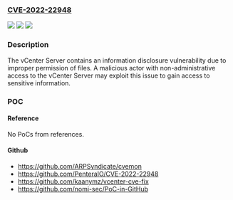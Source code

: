 ### [CVE-2022-22948](https://cve.mitre.org/cgi-bin/cvename.cgi?name=CVE-2022-22948)
![](https://img.shields.io/static/v1?label=Product&message=VMware%20vCenter%20Server%20and%20VMware%20Cloud%20Foundation&color=blue)
![](https://img.shields.io/static/v1?label=Version&message=n%2Fa&color=blue)
![](https://img.shields.io/static/v1?label=Vulnerability&message=Information%20disclosure%20vulnerability&color=brighgreen)

### Description

The vCenter Server contains an information disclosure vulnerability due to improper permission of files. A malicious actor with non-administrative access to the vCenter Server may exploit this issue to gain access to sensitive information.

### POC

#### Reference
No PoCs from references.

#### Github
- https://github.com/ARPSyndicate/cvemon
- https://github.com/PenteraIO/CVE-2022-22948
- https://github.com/kaanymz/vcenter-cve-fix
- https://github.com/nomi-sec/PoC-in-GitHub

